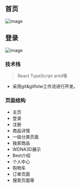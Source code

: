 ## 首页
![image](https://user-images.githubusercontent.com/109205256/195504773-3d140119-1f04-4051-b308-833490a37d9b.png)
## 登录
![image](https://user-images.githubusercontent.com/109205256/195506715-89350636-c6a1-4533-b30c-cd89d28d9f97.png)


### 技术栈
> React
> TypeScript
> antd等

- 采用git&gitfolw工作流进行开发。

### 页面结构
- 主页
- 登录
- 注册
- 商品详情
- 一级分类页面
- 独家商品
- WDNA3D展示
- Best介绍
- 个人中心
- 购物车
- 订单页面
- 搜索页面等
